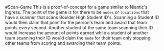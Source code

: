 #Scan-Game
This is a proof-of-concept for a game similar to Niantic's Ingress.
The point of the game is for there to be `nodes` or `locations` that have a scanner
that scans Boulder High Student ID's. Scanning a Student ID would then claim that
point for the person's team and award that team points every second. Another student
of the same team scanning their ID would increase the amount of points earned while
a student of another team scanning their ID would claim the `node` for their team only
stopping other teams from scoring and awarding their team points.
